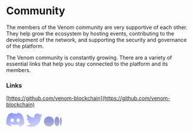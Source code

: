# Community

The members of the Venom community are very supportive of each other. They help grow the ecosystem by hosting events, contributing to the development of the network, and supporting the security and governance of the platform.

The Venom community is constantly growing. There are a variety of essential links that help you stay connected to the platform and its members.

### Links

[https://github.com/venom-blockchain](https://github.com/venom-blockchain)

[![](../../static/img/discord.png)](https://discord.gg/E5JdCbFFW7)     [![](../../static/img/tw.png)](https://twitter.com/venomfoundation)     [![](../../static/img/md.png)](https://medium.com/@venom.foundation)
